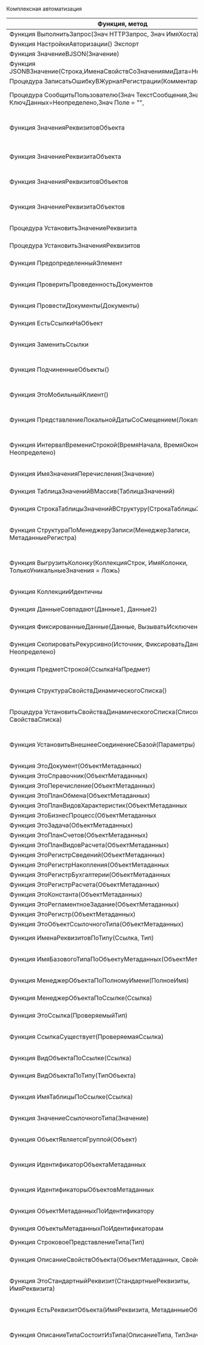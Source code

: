 Комплексная автоматизация

|Функция, метод|Расположение|Описание|
|----|-|-| 
|Функция ВыполнитьЗапрос(Знач HTTPЗапрос, Знач ИмяХоста)|о.м.GoogleПереводчик||
|Функция НастройкиАвторизации() Экспорт|о.м.GoogleПереводчик||
|Функция ЗначениеВJSON(Значение) |о.м.GoogleПереводчик||
|Функция JSONВЗначение(Строка,ИменаСвойствСоЗначениямиДата=Неопределено|о.м.GoogleПереводчик||
|Процедура ЗаписатьОшибкуВЖурналРегистрации(Комментарий)|о.м.GoogleПереводчик||
|Процедура СообщитьПользователю(Знач ТекстСообщения,Знач КлючДанных=Неопределено,Знач Поле = "",|о.м.ОбщегоНазначения|Формирует и выводит сообщение, которое может быть связано с элементом управления формы|
|Функция ЗначенияРеквизитовОбъекта|о.м.ОбщегоНазначения|Возвращает структуру, содержащую значения реквизитов, прочитанные из информационной базы по ссылке на объект|
|Функция ЗначениеРеквизитаОбъекта|о.м.ОбщегоНазначения|Возвращает значения реквизита, прочитанного из информационной базы по ссылке на объект|
|Функция ЗначенияРеквизитовОбъектов|о.м.ОбщегоНазначения|Возвращает значения реквизитов, прочитанные из информационной базы для нескольких объектов|
|Функция ЗначениеРеквизитаОбъектов|о.м.ОбщегоНазначения|Возвращает значения реквизита, прочитанного из информационной базы для нескольких объектов|
|Процедура УстановитьЗначениеРеквизита|о.м.ОбщегоНазначения|Добавляет или изменяет значение реквизита в объекте|
|Процедура УстановитьЗначенияРеквизитов|о.м.ОбщегоНазначения|Добавляет или изменяет значения реквизитов в объекте|
|Функция ПредопределенныйЭлемент|о.м.ОбщегоНазначения|Возвращает ссылку предопределенного элемента по его полному имени|
|Функция ПроверитьПроведенностьДокументов|о.м.ОбщегоНазначения|Проверяет статус проведения переданных документов и возвращает те из них, которые не проведены|
|Функция ПровестиДокументы(Документы)|о.м.ОбщегоНазначения|Выполняет попытку проведения документов|
|Функция ЕстьСсылкиНаОбъект|о.м.ОбщегоНазначения|Проверяет наличие ссылок на объект в базе данных|
|Функция ЗаменитьСсылки|о.м.ОбщегоНазначения|Производит замену ссылок во всех данных. После замены неиспользуемые ссылки опционально удаляются|
|Функция ПодчиненныеОбъекты()|о.м.ОбщегоНазначения|Возвращает связи подчиненных объектов и перечень реквизитов, по которым осуществляется связь|
|Функция ЭтоМобильныйКлиент()|о.м.ОбщегоНазначения|Возвращает Истина, если клиентское приложение является мобильным клиентом|
|Функция ПредставлениеЛокальнойДатыСоСмещением(ЛокальнаяДата)|о.м.ОбщегоНазначения|Преобразует локальную дату к формату "YYYY-MM-DDThh:mm:ssTZD" согласно ISO 8601|
|Функция ИнтервалВремениСтрокой(ВремяНачала, ВремяОкончания = Неопределено)|о.м.ОбщегоНазначения|Возвращает строковое представление интервала между переданными датами или относительно переданной даты и текущей даты сеанса|
|Функция ИмяЗначенияПеречисления(Значение)|о.м.ОбщегоНазначения|Возвращает строковое имя значения перечисления по его ссылке|
|Функция ТаблицаЗначенийВМассив(ТаблицаЗначений)|о.м.ОбщегоНазначения|Преобразует таблицу значений в массив структур|
|Функция СтрокаТаблицыЗначенийВСтруктуру(СтрокаТаблицыЗначений)|о.м.ОбщегоНазначения|Преобразует строку таблицы значений в структуру|
|Функция СтруктураПоМенеджеруЗаписи(МенеджерЗаписи, МетаданныеРегистра)|о.м.ОбщегоНазначения|Создает структуру, содержащую имена и значения измерений, ресурсов и реквизитов переданного менеджера записи регистра сведений|
|Функция ВыгрузитьКолонку(КоллекцияСтрок, ИмяКолонки, ТолькоУникальныеЗначения = Ложь)|о.м.ОбщегоНазначения|Создает массив и копирует в него значения, содержащиеся в колонке объекта, для которого доступен обход посредством оператора Для каждого … Из|
|Функция КоллекцииИдентичны|о.м.ОбщегоНазначения|Сравнивает две коллекции строк (ТаблицаЗначений, ДеревоЗначений и т.д.)|
|Функция ДанныеСовпадают(Данные1, Данные2)|о.м.ОбщегоНазначения|Сравнивает данные сложной структуры с учетом вложенности|
|Функция ФиксированныеДанные(Данные, ВызыватьИсключение = Истина|о.м.ОбщегоНазначения|Преобразует в фиксированный варинт структуры, соответствия,массива|
|Функция СкопироватьРекурсивно(Источник, ФиксироватьДанные = Неопределено)|о.м.ОбщегоНазначения|Создает полную копию структуры, соответствия, массива, списка или таблицы значений, рекурсивно|
|Функция ПредметСтрокой(СсылкаНаПредмет)|о.м.ОбщегоНазначения|Возвращает описание предмета в виде текстовой строки|
|Функция СтруктураСвойствДинамическогоСписка()|о.м.ОбщегоНазначения|Создает структуру для второго параметра СвойстваСписка процедуры УстановитьСвойстваДинамическогоСписка|
|Процедура УстановитьСвойстваДинамическогоСписка(Список, СвойстваСписка)|о.м.ОбщегоНазначения|Установить текст запроса, основную таблицу или динамическое считывание в динамическом списке|
|Функция УстановитьВнешнееСоединениеСБазой(Параметры)|о.м.ОбщегоНазначения|Устанавливает внешнее соединение с информационной базой по переданным параметрам подключения и возвращает указатель на это соединение|
|Функция ЭтоДокумент(ОбъектМетаданных)|о.м.ОбщегоНазначения||
|Функция ЭтоСправочник(ОбъектМетаданных)|о.м.ОбщегоНазначения||
|Функция ЭтоПеречисление(ОбъектМетаданных)|о.м.ОбщегоНазначения||
|Функция ЭтоПланОбмена(ОбъектМетаданных)|о.м.ОбщегоНазначения||
|Функция ЭтоПланВидовХарактеристик(ОбъектМетаданных|о.м.ОбщегоНазначения||
|Функция ЭтоБизнесПроцесс(ОбъектМетаданных|о.м.ОбщегоНазначения||
|Функция ЭтоЗадача(ОбъектМетаданных)|о.м.ОбщегоНазначения||
|Функция ЭтоПланСчетов(ОбъектМетаданных)|о.м.ОбщегоНазначения||
|Функция ЭтоПланВидовРасчета(ОбъектМетаданных)|о.м.ОбщегоНазначения||
|Функция ЭтоРегистрСведений(ОбъектМетаданных)|о.м.ОбщегоНазначения||
|Функция ЭтоРегистрНакопления(ОбъектМетаданных|о.м.ОбщегоНазначения||
|Функция ЭтоРегистрБухгалтерии(ОбъектМетаданных|о.м.ОбщегоНазначения||
|Функция ЭтоРегистрРасчета(ОбъектМетаданных)|о.м.ОбщегоНазначения||
|Функция ЭтоКонстанта(ОбъектМетаданных)|о.м.ОбщегоНазначения||
|Функция ЭтоРегламентноеЗадание(ОбъектМетаданных)|о.м.ОбщегоНазначения||
|Функция ЭтоРегистр(ОбъектМетаданных)|о.м.ОбщегоНазначения||
|Функция ЭтоОбъектСсылочногоТипа(ОбъектМетаданных)|о.м.ОбщегоНазначения||
|Функция ИменаРеквизитовПоТипу(Ссылка, Тип)|о.м.ОбщегоНазначения|Возвращает имена реквизитов объекта заданного типа|
|Функция ИмяБазовогоТипаПоОбъектуМетаданных(ОбъектМетаданных)|о.м.ОбщегоНазначения|Возвращает имя базового типа по переданному значению объекта метаданных|
|Функция МенеджерОбъектаПоПолномуИмени(ПолноеИмя)|о.м.ОбщегоНазначения|Возвращает менеджер объекта по полному имени объекта метаданных|
|Функция МенеджерОбъектаПоСсылке(Ссылка)|о.м.ОбщегоНазначения|Возвращает менеджер объекта по ссылке на объект|
|Функция ЭтоСсылка(ПроверяемыйТип)|о.м.ОбщегоНазначения|Проверка того, что переданный тип является ссылочным типом данных|
|Функция СсылкаСуществует(ПроверяемаяСсылка)|о.м.ОбщегоНазначения|Проверяет физическое наличие записи в информационной базе данных о переданном значении ссылки|
|Функция ВидОбъектаПоСсылке(Ссылка)|о.м.ОбщегоНазначения|Возвращает имя вида объектов метаданных по ссылке на объект|
|Функция ВидОбъектаПоТипу(ТипОбъекта)|о.м.ОбщегоНазначения|Возвращает имя вида объектов метаданных по типу объекта|
|Функция ИмяТаблицыПоСсылке(Ссылка)|о.м.ОбщегоНазначения|Возвращает полное имя объекта метаданных по переданному значению ссылки|
|Функция ЗначениеСсылочногоТипа(Значение) |о.м.ОбщегоНазначения|Проверяет, что переданное значение имеет ссылочный тип данных|
|Функция ОбъектЯвляетсяГруппой(Объект)|о.м.ОбщегоНазначения|Проверяет, является ли элемент справочника или плана видов характеристик группой элементов|
|Функция ИдентификаторОбъектаМетаданных|о.м.ОбщегоНазначения|Возвращает ссылку, соответствующую объекту метаданных, для использования в базе данных|
|Функция ИдентификаторыОбъектовМетаданных|о.м.ОбщегоНазначения|Возвращает ссылки, соответствующие объектам метаданных, для использования в базе данных|
|Функция ОбъектМетаданныхПоИдентификатору|о.м.ОбщегоНазначения|Возвращает объект метаданных по переданному идентификатору|
|Функция ОбъектыМетаданныхПоИдентификаторам|о.м.ОбщегоНазначения|Возвращает объекты метаданных по переданным идентификаторам|
|Функция СтроковоеПредставлениеТипа(Тип)|о.м.ОбщегоНазначения|Возвращает строковое представление типа|
|Функция ОписаниеСвойствОбъекта(ОбъектМетаданных, Свойства)|о.м.ОбщегоНазначения|Возвращает таблицу значений с описанием требуемых свойств всех реквизитов объекта метаданных|
|Функция ЭтоСтандартныйРеквизит(СтандартныеРеквизиты, ИмяРеквизита)|о.м.ОбщегоНазначения|Возвращает признак того, что реквизит входит в подмножество стандартных реквизитов|
|Функция ЕстьРеквизитОбъекта(ИмяРеквизита, МетаданныеОбъекта)|о.м.ОбщегоНазначения|Позволяет определить, есть ли среди реквизитов объекта реквизит с переданным именем|
|Функция ОписаниеТипаСостоитИзТипа(ОписаниеТипа, ТипЗначения)|о.м.ОбщегоНазначения|Проверить, что описание типа состоит из единственного типа значения и совпадает с нужным типом|
||о.м.ОбщегоНазначения||
||о.м.ОбщегоНазначения||
||о.м.ОбщегоНазначения||
||о.м.ОбщегоНазначения||
||о.м.ОбщегоНазначения||
||о.м.ОбщегоНазначения||
||о.м.ОбщегоНазначения||
||о.м.ОбщегоНазначения||
||о.м.ОбщегоНазначения||
||о.м.ОбщегоНазначения||
||о.м.ОбщегоНазначения||
||о.м.ОбщегоНазначения||
||о.м.ОбщегоНазначения||
||о.м.ОбщегоНазначения||
||о.м.ОбщегоНазначения||
||о.м.ОбщегоНазначения||
||о.м.ОбщегоНазначения||
||о.м.ОбщегоНазначения||
||о.м.ОбщегоНазначения||
||о.м.ОбщегоНазначения||
||о.м.ОбщегоНазначения||
||о.м.ОбщегоНазначения||
||о.м.ОбщегоНазначения||
||о.м.ОбщегоНазначения||
||о.м.ОбщегоНазначения||
||о.м.ОбщегоНазначения||
||о.м.ОбщегоНазначения||
